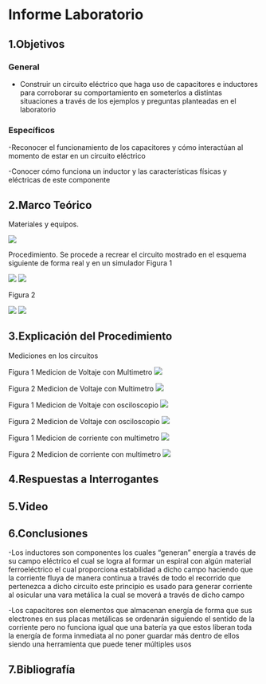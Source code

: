 # Informe Laboratorio
## 1.Objetivos
### General

- Construir un circuito eléctrico que haga uso de capacitores e inductores para corroborar su comportamiento en someterlos
a distintas situaciones a través de los ejemplos y preguntas planteadas en el laboratorio

### Específicos

-Reconocer el funcionamiento de los capacitores y cómo interactúan al momento de estar en un circuito eléctrico

-Conocer cómo funciona un inductor y las características físicas y eléctricas de este componente

## 2.Marco Teórico
Materiales y equipos.

![](https://cdn.discordapp.com/attachments/977016920224198709/1008934317990354994/unknown.png)

Procedimiento.
Se procede a recrear el circuito mostrado en el esquema siguiente de forma real y en un simulador
Figura 1

![](https://cdn.discordapp.com/attachments/977016920224198709/1008934838180524194/unknown.png)
![](https://cdn.discordapp.com/attachments/977016920224198709/1008924053660250233/unknown.png)

Figura 2

![](https://cdn.discordapp.com/attachments/977016920224198709/1008934888545722461/unknown.png)
![](https://cdn.discordapp.com/attachments/977016920224198709/1008924624161091624/unknown.png)



## 3.Explicación del Procedimiento

Mediciones en los circuitos 

Figura 1
Medicion de Voltaje con Multimetro
![](https://cdn.discordapp.com/attachments/977016920224198709/1008925640730357780/unknown.png)

Figura 2
Medicion de Voltaje con Multimetro
![](https://cdn.discordapp.com/attachments/977016920224198709/1008926825231167518/unknown.png)

Figura 1
Medicion de Voltaje con osciloscopio
![](https://cdn.discordapp.com/attachments/977016920224198709/1008928762798280794/unknown.png)

Figura 2
Medicion de Voltaje con osciloscopio
![](https://cdn.discordapp.com/attachments/977016920224198709/1008929637797212220/unknown.png)

Figura 1
Medicion de corriente con multimetro
![](https://cdn.discordapp.com/attachments/977016920224198709/1008936554263228557/unknown.png)

Figura 2
Medicion de corriente con multimetro
![](https://cdn.discordapp.com/attachments/977016920224198709/1008936914360995891/unknown.png)

## 4.Respuestas a Interrogantes

## 5.Video

## 6.Conclusiones

-Los inductores son componentes los cuales “generan” energía a través de su campo eléctrico el cual se logra al formar un espiral con algún material ferroeléctrico el cual proporciona estabilidad a dicho campo haciendo que la corriente fluya de manera continua a través de todo el recorrido que pertenezca a dicho circuito este principio es usado para generar corriente al osicular una vara metálica la cual se moverá a través de dicho campo 

-Los capacitores son elementos que almacenan energía de forma que sus electrones en sus placas metálicas se ordenarán siguiendo el sentido de la corriente pero no funciona igual que una batería ya que estos liberan toda la energía de forma inmediata al no poner guardar más dentro de ellos siendo una herramienta que puede tener múltiples usos

## 7.Bibliografía
